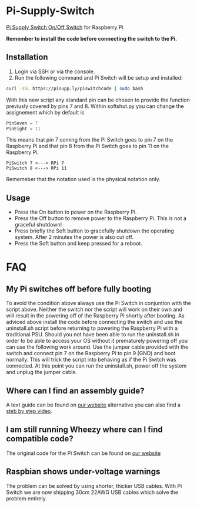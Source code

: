 # Pi-Supply-Switch
[Pi Supply Switch On/Off Switch](https://www.pi-supply.com/product/pi-supply-raspberry-pi-power-switch/) for Raspberry Pi

**Remember to install the code before connecting the switch to the Pi.**

## Installation
1. Login via SSH or via the console.
2. Run the following command and Pi Switch will be setup and installed: 
```bash
curl -sSL https://pisupp.ly/piswitchcode | sudo bash
```

With this new script any standard pin can be chosen to provide the function previusly covered by pins 7 and 8.
Within softshut.py you can change the assignement which by default is

```python
PinSeven = 7
PinEight = 11
```

This means that pin 7 coming from the Pi Switch goes to pin 7 on the Raspberry Pi and that pin 8 from the Pi Switch goes to pin 11 on the Raspberry Pi.

```
PiSwitch 7 <---> RPi 7
PiSwitch 8 <---> RPi 11
```

Rememeber that the notation used is the physical notation only.

## Usage

* Press the On button to power on the Raspberry Pi.
* Press the Off button to remove power to the Raspberry Pi. This is not a graceful shutdown!
* Press briefly the Soft button to gracefully shutdown the operating system. After 2 minutes the power is also cut off.
* Press the Soft button and keep pressed for a reboot.

# FAQ
## My Pi switches off before fully booting
To avoid the condition above always use the Pi Switch in conjuntion with the script above. Neither the switch nor the script will work on their own and will result in the powering off of the Raspberry Pi shortly after booting. As adviced above install the code before connecting the switch and use the uninstall.sh script before returning to powering the Raspberry Pi with a traditional PSU.
Should you not have been able to run the uninstall.sh in order to be able to access your OS without it prematurely powering off you can use the following work around.
Use the jumper cable provided with the switch and connect pin 7 on the Raspberry Pi to pin 9 (GND) and boot normally. This will trick the script into behaving as if the Pi Switch was connected. At this point you can run the uninstall.sh, power off the system and unplug the jumper cable.

## Where can I find an assembly guide?
A text guide can be found on [our website](https://www.pi-supply.com/pi-supply-switch-v1-1-assembly-instructions/) alternative you can also find a [steb by step video](https://www.youtube.com/watch?v=bHj_pMD7oLI&feature=youtu.be).

## I am still running Wheezy where can I find compatible code?
The original code for the Pi Switch can be found on [our website](https://www.pi-supply.com/pi-supply-switch-v1-1-code-examples/)

## Raspbian shows under-voltage warnings
The problem can be solved by using shorter, thicker USB cables. With Pi Switch we are now shipping 30cm 22AWG USB cables which solve the problem entirely.
